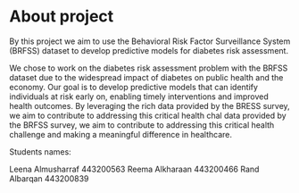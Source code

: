 # About project


By this project we aim to use the Behavioral Risk Factor Surveillance System (BRFSS) dataset to develop predictive models for diabetes risk assessment.

We chose to work on the diabetes risk assessment problem with the BRFSS dataset due to the widespread impact of diabetes on public health and the economy. Our goal is to develop predictive models that can identify individuals at risk early on, enabling timely interventions and improved health outcomes. By leveraging the rich data provided by the BRESS survey, we aim to contribute to addressing this critical health chal 
data provided by the BRFSS survey, we aim to contribute to addressing this critical health challenge and making a meaningful difference in healthcare.


Students names:

Leena Almusharraf 443200563
Reema Alkharaan   443200466
Rand Albarqan     443200839
